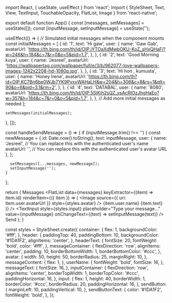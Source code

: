 import React, { useState, useEffect } from 'react';
import { StyleSheet, Text, View, TextInput, TouchableOpacity, FlatList, Image } from 'react-native';

export default function App() {
  const [messages, setMessages] = useState([]);
  const [inputMessage, setInputMessage] = useState('');

  useEffect(() => {
    // Simulated initial messages when the component mounts
    const initialMessages = [
      {
        id: '1',
        text: 'Hi gaw',
        user: {
          name: 'Gaw Gab',
          avatarUrl: 'https://th.bing.com/th/id/OIP.iYTOaXdMwbOKU-KoZ_sHxQHaFj?w=246&h=184&c=7&r=0&o=5&pid=1.7',
        },
      },
      {
        id: '2',
        text: 'Good Morning kuya',
        user: {
          name: 'Jesreel',
          avatarUrl: 'https://wallpapertag.com/wallpaper/full/e/3/b/962077-love-wallpapers-images-1242x2208-hd-1080p.jpg',
        },
      },
  {
      id: '3',
        text: 'Hi hon , kumusta',
        user: {
          name: 'Honey Irene',
          avatarUrl: 'https://th.bing.com/th?id=OIP.KC7Bn6be0WJb7YK9PvxvWAHaLH&w=204&h=306&c=8&rs=1&qlt=90&o=6&pid=3.1&rm=2',
        },
      },
    {
      id: '4',
        text: 'DATABAL',
        user: {
          name: '8080',
          avatarUrl: 'https://th.bing.com/th/id/OIP.5SjKih2sQZ_ysAcRIOzJhgHaEo?w=357&h=184&c=7&r=0&o=5&pid=1.7',
        },
      },
      // Add more initial messages as needed
    ];

    setMessages(initialMessages);
  }, []);

  const handleSendMessage = () => {
    if (inputMessage.trim() !== '') {
      const newMessage = {
        id: Date.now().toString(),
        text: inputMessage,
        user: {
          name: 'Jesreel', // You can replace this with the authenticated user's name
          avatarUrl: '', // You can replace this with the authenticated user's avatar URL
        },
      };

      setMessages([...messages, newMessage]);
      setInputMessage('');
    }
  };

  return (
    <View style={styles.container}>
      <View style={styles.header}>
        <Text style={styles.headerText}>Messages</Text>
      </View>
      <FlatList
        data={messages}
        keyExtractor={(item) => item.id}
        renderItem={({ item }) => (
          <View style={styles.messageContainer}>
            <Image source={{ uri: item.user.avatarUrl }} style={styles.avatar} />
            <View style={styles.messageContent}>
              <Text style={styles.userName}>{item.user.name}</Text>
              <Text style={styles.messageText}>{item.text}</Text>
            </View>
          </View>
        )}
      />
      <View style={styles.inputContainer}>
        <TextInput
          style={styles.input}
          placeholder="Type your message..."
          value={inputMessage}
          onChangeText={(text) => setInputMessage(text)}
        />
        <TouchableOpacity style={styles.sendButton} onPress={handleSendMessage}>
          <Text style={styles.sendButtonText}>Send</Text>
        </TouchableOpacity>
      </View>
    </View>
  );
}

const styles = StyleSheet.create({
  container: {
    flex: 1,
    backgroundColor: '#fff',
  },
  header: {
    paddingTop: 40,
    paddingBottom: 10,
    backgroundColor: '#1DA1F2',
    alignItems: 'center',
  },
  headerText: {
    fontSize: 20,
    fontWeight: 'bold',
    color: '#fff',
  },
  messageContainer: {
    flexDirection: 'row',
    alignItems: 'center',
    padding: 10,
    borderBottomWidth: 1,
    borderBottomColor: '#ccc',
  },
  avatar: {
    width: 50,
    height: 50,
    borderRadius: 25,
    marginRight: 10,
  },
  messageContent: {
    flex: 1,
  },
  userName: {
    fontWeight: 'bold',
    fontSize: 16,
  },
  messageText: {
    fontSize: 16,
  },
  inputContainer: {
    flexDirection: 'row',
    alignItems: 'center',
    borderTopWidth: 1,
    borderTopColor: '#ccc',
    paddingHorizontal: 16,
  },
  input: {
    flex: 1,
    height: 40,
    borderWidth: 1,
    borderColor: '#ccc',
    borderRadius: 20,
    paddingHorizontal: 16,
  },
  sendButton: {
    marginLeft: 10,
    paddingVertical: 10,
  },
  sendButtonText: {
    color: '#1DA1F2',
    fontWeight: 'bold',
  },
});
